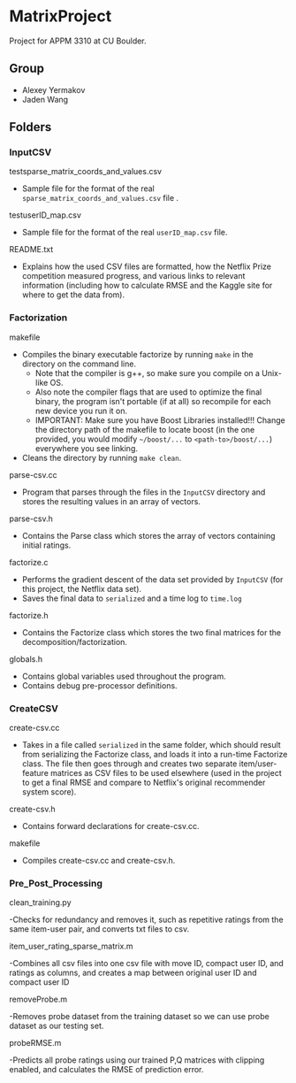 # MatrixProject

Project for APPM 3310 at CU Boulder.

## Group

- Alexey Yermakov
- Jaden Wang

## Folders

### InputCSV

testsparse_matrix_coords_and_values.csv
* Sample file for the format of the real `sparse_matrix_coords_and_values.csv` file  .
  
testuserID_map.csv
* Sample file for the format of the real `userID_map.csv` file.

README.txt
* Explains how the used CSV files are formatted, how the Netflix Prize competition measured progress, and various links to relevant information (including how to calculate RMSE and the Kaggle site for where to get the data from).

### Factorization

makefile
- Compiles the binary executable factorize by running `make` in the directory on the command line.
  - Note that the compiler is g++, so make sure you compile on a Unix-like OS.
  - Also note the compiler flags that are used to optimize the final binary, the program isn't portable (if at all) so recompile for each new device you run it on.
  - IMPORTANT: Make sure you have Boost Libraries installed!!! Change the directory path of the makefile to locate boost (in the one provided, you would modify `~/boost/...` to `<path-to>/boost/...`) everywhere you see linking.
- Cleans the directory by running `make clean`. 

parse-csv.cc
- Program that parses through the files in the `InputCSV` directory and stores the resulting values in an array of vectors.

parse-csv.h
- Contains the Parse class which stores the array of vectors containing initial ratings.

factorize.c
- Performs the gradient descent of the data set provided by `InputCSV` (for this project, the Netflix data set).
- Saves the final data to `serialized` and a time log to `time.log`
  
factorize.h
- Contains the Factorize class which stores the two final matrices for the decomposition/factorization.

globals.h
- Contains global variables used throughout the program.
- Contains debug pre-processor definitions.

### CreateCSV
create-csv.cc
- Takes in a file called `serialized` in the same folder, which should result from serializing the Factorize class, and loads it into a run-time Factorize class. The file then goes through and creates two separate item/user-feature matrices as CSV files to be used elsewhere (used in the project to get a final RMSE and compare to Netflix's original recommender system score).

create-csv.h
- Contains forward declarations for create-csv.cc.

makefile
- Compiles create-csv.cc and create-csv.h.

### Pre_Post_Processing

clean_training.py

-Checks for redundancy and removes it, such as repetitive ratings from the same item-user pair, and converts txt files to csv.

item_user_rating_sparse_matrix.m

-Combines all csv files into one csv file with move ID, compact user ID, and ratings as columns, and creates a map between original user ID and compact user ID

removeProbe.m

-Removes probe dataset from the training dataset so we can use probe dataset as our testing set.

probeRMSE.m

-Predicts all probe ratings using our trained P,Q matrices with clipping enabled, and calculates the RMSE of prediction error.

